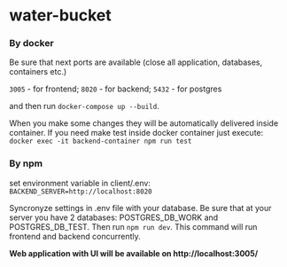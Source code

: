 # water-bucket

### By docker

Be sure that next ports are available (close all application, databases, containers etc.)

`3005` - for frontend; `8020` - for backend; `5432` - for postgres

and then run `docker-compose up --build`.

When you make some changes they will be automatically delivered inside container.
If you need make test inside docker container just execute:
`docker exec -it backend-container npm run test`

### By npm

set environment variable in client/.env:
`BACKEND_SERVER=http://localhost:8020`

Syncronyze settings in .env file with your database.
Be sure that at your server you have 2 databases: POSTGRES_DB_WORK and POSTGRES_DB_TEST. 
Then run `npm run dev`. This command will run frontend and backend concurrently.

__Web application with UI will be available on http://localhost:3005/__

